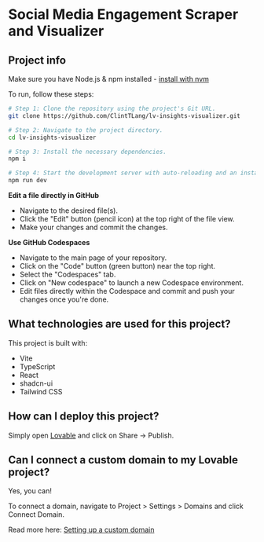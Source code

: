 # Social Media Engagement Scraper and Visualizer

## Project info

Make sure you have Node.js & npm installed - [install with nvm](https://github.com/nvm-sh/nvm#installing-and-updating)

To run, follow these steps:

```sh
# Step 1: Clone the repository using the project's Git URL.
git clone https://github.com/ClintTLang/lv-insights-visualizer.git

# Step 2: Navigate to the project directory.
cd lv-insights-visualizer

# Step 3: Install the necessary dependencies.
npm i

# Step 4: Start the development server with auto-reloading and an instant preview.
npm run dev
```

**Edit a file directly in GitHub**

- Navigate to the desired file(s).
- Click the "Edit" button (pencil icon) at the top right of the file view.
- Make your changes and commit the changes.

**Use GitHub Codespaces**

- Navigate to the main page of your repository.
- Click on the "Code" button (green button) near the top right.
- Select the "Codespaces" tab.
- Click on "New codespace" to launch a new Codespace environment.
- Edit files directly within the Codespace and commit and push your changes once you're done.

## What technologies are used for this project?

This project is built with:

- Vite
- TypeScript
- React
- shadcn-ui
- Tailwind CSS

## How can I deploy this project?

Simply open [Lovable](https://lovable.dev/projects/1cabe1f3-6b59-43c4-8a02-913773e1fa2d) and click on Share -> Publish.

## Can I connect a custom domain to my Lovable project?

Yes, you can!

To connect a domain, navigate to Project > Settings > Domains and click Connect Domain.

Read more here: [Setting up a custom domain](https://docs.lovable.dev/tips-tricks/custom-domain#step-by-step-guide)

